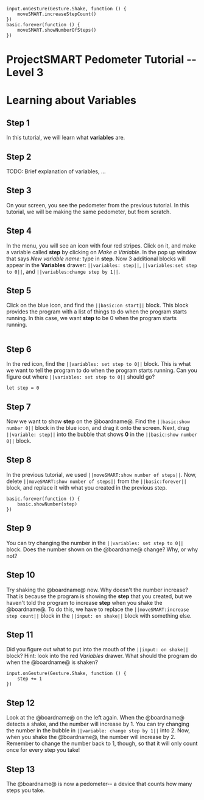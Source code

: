 ```template
input.onGesture(Gesture.Shake, function () {
    moveSMART.increaseStepCount()
})
basic.forever(function () {
    moveSMART.showNumberOfSteps()
})
```
# ProjectSMART Pedometer Tutorial -- Level 3
# Learning about Variables


## Step 1

In this tutorial, we will learn what **variables** are.

## Step 2

TODO: Brief explanation of variables, ...

## Step 3

On your screen, you see the pedometer from the previous tutorial.
In this tutorial, we will be making the same pedometer, but from scratch.

## Step 4

In the menu, you will see an icon with four red stripes. Click on it, and make a variable called **step** by clicking on *Make a Variable*.
In the pop up window that says *New variable name:* type in **step**.
Now 3 additional blocks will appear in the **Variables** drawer: ``||variables: step||``, ``||variables:set step to 0||``, and ``||variables:change step by 1||``.

## Step 5

Click on the blue icon, and find the ``||basic:on start||`` block. This block provides the program with a list of things to do when the program starts running.
In this case, we want **step** to be 0 when the program starts running.

```blocks
```

## Step 6

In the red icon, find the ``||variables: set step to 0||`` block. This is what we want to tell the program to do when the program starts running.
Can you figure out where ``||variables: set step to 0||`` should go?

```blocks
let step = 0
```

## Step 7

Now we want to show **step** on the @boardname@. Find the ``||basic:show number 0||`` block in the blue icon, and drag it onto the screen.
Next, drag ``||variable: step||`` into the bubble that shows **0** in the ``||basic:show number 0||`` block.

## Step 8

In the previous tutorial, we used ``||moveSMART:show number of steps||``.
Now, delete ``||moveSMART:show number of steps||`` from the ``||basic:forever||`` block, and replace it with what you created in the previous step.

```blocks
basic.forever(function () {
    basic.showNumber(step)
})
```

## Step 9

You can try changing the number in the ``||variables: set step to 0||`` block.
Does the number shown on the @boardname@ change? Why, or why not?

## Step 10

Try shaking the @boardname@ now. Why doesn't the number increase?
That is because the program is showing the **step** that you created, but we haven't told the program to increase **step** when you shake the @boardname@.
To do this, we have to replace the ``||moveSMART:increase step count||`` block in the ``||input: on shake||`` block with something else.

## Step 11

Did you figure out what to put into the mouth of the ``||input: on shake||`` block?
Hint: look into the red *Variables* drawer. What should the program do when the @boardname@ is shaken?

```blocks
input.onGesture(Gesture.Shake, function () {
    step += 1
})
```

## Step 12

Look at the @boardname@ on the left again.
When the @boardname@ detects a shake, and the number will increase by 1.
You can try changing the number in the bubble in ``||variable: change step by 1||`` into 2.
Now, when you shake the @boardname@, the number will increase by 2.
Remember to change the number back to 1, though, so that it will only count once for every step you take!

## Step 13

The @boardname@ is now a pedometer-- a device that counts how many steps you take.
